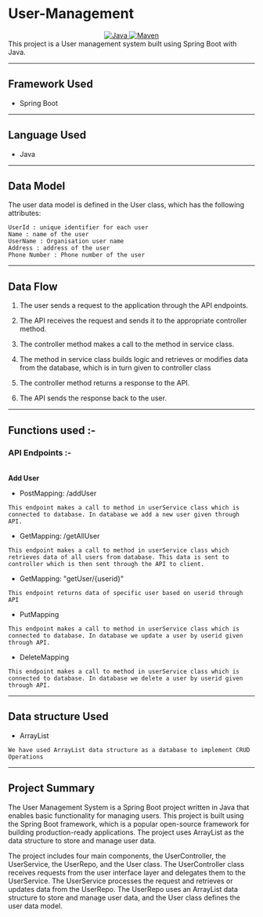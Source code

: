 # User-Management
<center>
<a href="Java url">
    <img alt="Java" src="https://img.shields.io/badge/Java->=8-darkblue.svg" />
</a>
<a href="Maven url" >
    <img alt="Maven" src="https://img.shields.io/badge/maven-3.0.5-brightgreen.svg" />
</a>
</center>
This project is a User management system built using Spring Boot with Java.

---

## Framework Used
* Spring Boot

---

## Language Used
* Java

---

## Data Model

The user data model is defined in the User class, which has the following attributes:
```
UserId : unique identifier for each user
Name : name of the user
UserName : Organisation user name
Address : address of the user
Phone Number : Phone number of the user
```

---

## Data Flow

1. The user sends a request to the application through the API endpoints.
2. The API receives the request and sends it to the appropriate controller method.
3. The controller method makes a call to the method in service class.

4. The method in service class builds logic and retrieves or modifies data from the database, which is in turn given to controller class
5. The controller method returns a response to the API.
6. The API sends the response back to the user.

---

## Functions used :-

### API Endpoints :-
</br>
<b> Add User </b>

* PostMapping: /addUser
```
This endpoint makes a call to method in userService class which is connected to database. In database we add a new user given through API.
```

* GetMapping: /getAllUser
```
This endpoint makes a call to method in userService class which retrieves data of all users from database. This data is sent to controller which is then sent through the API to client.
```

* GetMapping: "getUser/{userid}"
```
This endpoint returns data of specific user based on userid through API
```

* PutMapping
```
This endpoint makes a call to method in userService class which is connected to database. In database we update a user by userid given through API.
```

* DeleteMapping
```
This endpoint makes a call to method in userService class which is connected to database. In database we delete a user by userid given through API.
```

---

## Data structure Used
* ArrayList
```
We have used ArrayList data structure as a database to implement CRUD Operations 
```
---

## Project Summary

The User Management System is a Spring Boot project written in Java that enables basic functionality for managing users. This project is built using the Spring Boot framework, which is a popular open-source framework for building production-ready applications. The project uses ArrayList as the data structure to store and manage user data.

The project includes four main components, the UserController, the UserService, the UserRepo, and the User class. The UserController class receives requests from the user interface layer and delegates them to the UserService. The UserService processes the request and retrieves or updates data from the UserRepo. The UserRepo uses an ArrayList data structure to store and manage user data, and the User class defines the user data model.
